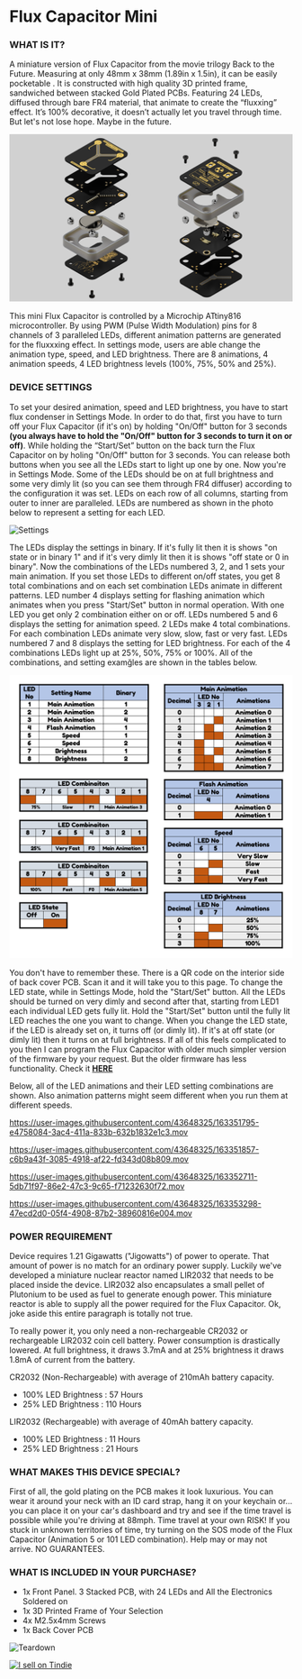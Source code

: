 # Flux Capacitor Mini

### WHAT IS IT?
A miniature version of Flux Capacitor from the movie trilogy Back to the Future. Measuring at only 48mm x 38mm (1.89in x 1.5in), it can be easily pocketable . It is constructed with high quality 3D printed frame, sandwiched between stacked Gold Plated PCBs. Featuring 24 LEDs, diffused through bare FR4 material, that animate to create the “fluxxing” effect. It’s 100% decorative, it doesn’t actually let you travel through time. But let's not lose hope. Maybe in the future.

![LED Numbers](/Images/Renders/FC_Exploded_View.png)

This mini Flux Capacitor is controlled by a Microchip ATtiny816 microcontroller. By using PWM (Pulse Width Modulation) pins for 8 channels of 3 paralleled LEDs, different animation patterns are generated for the fluxxxing effect. In settings mode, users are able change the animation type, speed, and LED brightness. There are 8 animations, 4 animation speeds, 4 LED brightness levels (100%, 75%, 50% and 25%).

### DEVICE SETTINGS
To set your desired animation, speed and LED brightness, you have to start flux condenser in Settings Mode. In order to do that, first you have to turn off your Flux Capacitor (if it's on) by holding "On/Off" button for 3 seconds **(you always have to hold the "On/Off" button for 3 seconds to turn it on or off)**. While holding the “Start/Set” button on the back turn the Flux Capacitor on by holing "On/Off" button for 3 seconds. You can release both buttons when you see all the LEDs start to light up one by one. Now you're in Settings Mode. Some of the LEDs should be on at full brightness and some very dimly lit (so you can see them through FR4 diffuser) according to the configuration it was set. LEDs on each row of all columns, starting from outer to inner are paralleled. LEDs are numbered as shown in the photo below to represent a setting for each LED.

![Settings](/Images/Featured/Flux_Capacitor_Mini_Front_Settings.png)

The LEDs display the settings in binary. If it's fully lit then it is shows "on state or in binary 1" and if it's very dimly lit then it is shows "off state or 0 in binary". 
Now the combinations of the LEDs numbered 3, 2, and 1 sets your main animation. If you set those LEDs to different on/off states, you get 8 total combinations and on each set combination LEDs animate in different patterns.
LED number 4 displays setting for flashing animation which animates when you press "Start/Set" button in normal operation. With one LED you get only 2 combination either on or off.
LEDs numbered 5 and 6 displays the setting for animation speed. 2 LEDs make 4 total combinations. For each combination LEDs animate very slow, slow, fast or very fast.
LEDs numbered 7 and 8 displays the setting for LED brightness. For each of the 4 combinations LEDs light up at 25%, 50%, 75% or 100%.
All of the combinations, and setting examğles are shown in the tables below.

![Settings](/Images/Settings.png)

You don't have to remember these. There is a QR code on the interior side of back cover PCB. Scan it and it will take you to this page.
To change the LED state, while in Settings Mode, hold the "Start/Set" button. All the LEDs should be turned on very dimly and second after that, starting from LED1 each individual LED gets fully lit. Hold the "Start/Set" button until the fully lit LED reaches the one you want to change. When you change the LED state, if the LED is already set on, it turns off (or dimly lit). If it's at off state (or dimly lit) then it turns on at full brightness. 
If all of this feels complicated to you then I can program the Flux Capacitor with older much simpler version of the firmware by your request. But the older firmware has less functionality. Check it **[HERE](https://www.youtube.com/watch?v=2X2gqoI-mSA)**

Below, all of the LED animations and their LED setting combinations are shown. Also animation patterns might seem different when you run them at different speeds.

https://user-images.githubusercontent.com/43648325/163351795-e4758084-3ac4-411a-833b-632b1832e1c3.mov

https://user-images.githubusercontent.com/43648325/163351857-c6b9a43f-3085-4918-af22-fd343d08b809.mov

https://user-images.githubusercontent.com/43648325/163352711-5db71f97-86e2-47c3-9c65-f71232630f72.mov

https://user-images.githubusercontent.com/43648325/163353298-47ecd2d0-05f4-4908-87b2-38960816e004.mov

### POWER REQUIREMENT
Device requires 1.21 Gigawatts ("Jigowatts") of power to operate. That amount of power is no match for an ordinary power supply. Luckily we've developed a miniature nuclear reactor named LIR2032 that needs to be placed inside the device. LIR2032 also encapsulates a small pellet of Plutonium to be used as fuel to generate enough power. This miniature reactor is able to supply all the power required for the Flux Capacitor. Ok, joke aside this entire paragraph is totally not true.

To really power it, you only need a non-rechargeable CR2032 or rechargeable LIR2032 coin cell battery. Power consumption is drastically lowered. At full brightness, it draws 3.7mA and at 25% brightness it draws 1.8mA of current from the battery. 

CR2032 (Non-Rechargeable) with average of 210mAh battery capacity.

- 100% LED Brightness :  57 Hours
- 25%  LED Brightness :  110 Hours

LIR2032 (Rechargeable) with average of 40mAh battery capacity.

- 100% LED Brightness :  11 Hours
- 25%  LED Brightness :  21 Hours

### WHAT MAKES THIS DEVICE SPECIAL?
First of all, the gold plating on the PCB makes it look luxurious. You can wear it around your neck with an ID card strap, hang it on your keychain or... you can place it on your car's dashboard and try and see if the time travel is possible while you're driving at 88mph. Time travel at your own RISK! If you stuck in unknown territories of time, try turning on the SOS mode of the Flux Capacitor (Animation 5 or 101 LED combination). Help may or may not arrive. NO GUARANTEES. 

### WHAT IS INCLUDED IN YOUR PURCHASE?
- 1x Front Panel. 3 Stacked PCB, with 24 LEDs and All the Electronics Soldered on
- 1x 3D Printed Frame of Your Selection
- 4x M2.5x4mm Screws
- 1x Back Cover PCB

![Teardown](/Images/Featured/Flux_Capacitor_Mini_Teardown.png)

<a href="https://www.tindie.com/stores/curiousdesignlabs/?ref=offsite_badges&utm_source=sellers_Hojadurdy&utm_medium=badges&utm_campaign=badge_large"><img src="https://d2ss6ovg47m0r5.cloudfront.net/badges/tindie-larges.png" alt="I sell on Tindie" width="200" height="104"></a>

